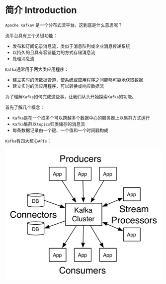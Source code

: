 # 简介 Introduction

`Apache Kafka®` 是一个分布式流平台。这到底是什么意思呢？

 流平台具有三个关键功能：

* 发布和订阅记录消息流，类似于消息队列或企业消息传递系统
* 以持久的且具有容错能力的方式存储消息流
* 处理消息流

`Kafka`通常用于两大类应用程序：

* 建立实时的流数据管道，使系统或应用程序之间能够可靠地获取数据
* 建立实时的流应用程序，可以转换或响应数据流

为了理解`Kafka`如何完成这些事，让我们从头开始探索`Kafka`的功能。

首先了解几个概念：

* `Kafka`是在一个或多个可以跨越多个数据中心的服务器上以集群方式运行
* `Kafka`集群以`topics`归类储存的消息流
* 每条数据记录由一个键、一个值和一个时间戳构成

`Kafka`有四大核心`APIs`：

![1-1 &#x6838;&#x5FC3;APIs&#x793A;&#x610F;&#x56FE;](../.gitbook/assets/kafka-apis.png)




